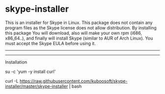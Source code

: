 skype-installer
===============

This is an installer for Skype in Linux. This package does not contain any program files as the Skype license does not allow distribution. By installing this package You will download, also will make your own rpm (i686, x86_64..), and finally will install Skype (similar to AUR of Arch Linux). You must accept the Skype EULA before using it.

---------------------------------------------------
---------------------------------------------------

Installation


su -c 'yum -y install curl'

curl -L https://raw.githubusercontent.com/kuboosoft/skype-installer/master/skype-installer | bash
